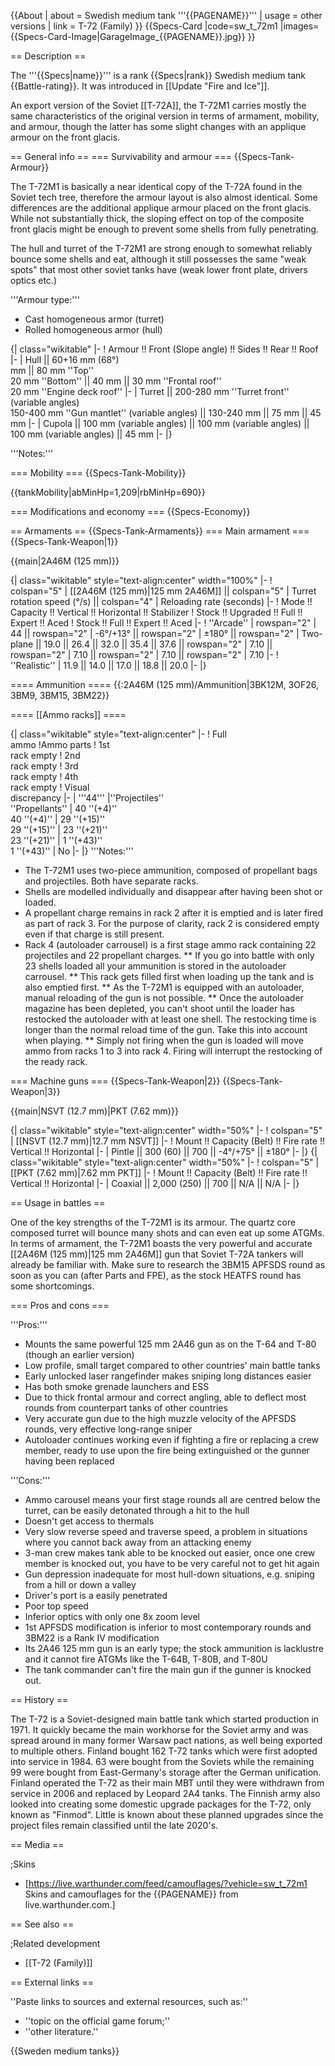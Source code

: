 {{About
| about = Swedish medium tank '''{{PAGENAME}}'''
| usage = other versions
| link = T-72 (Family)
}}
{{Specs-Card
|code=sw_t_72m1
|images={{Specs-Card-Image|GarageImage_{{PAGENAME}}.jpg}}
}}

== Description ==
<!-- ''In the description, the first part should be about the history of the creation and combat usage of the vehicle, as well as its key features. In the second part, tell the reader about the ground vehicle in the game. Insert a screenshot of the vehicle, so that if the novice player does not remember the vehicle by name, he will immediately understand what kind of vehicle the article is talking about.'' -->
The '''{{Specs|name}}''' is a rank {{Specs|rank}} Swedish medium tank {{Battle-rating}}. It was introduced in [[Update "Fire and Ice"]].

An export version of the Soviet [[T-72A]], the T-72M1 carries mostly the same characteristics of the original version in terms of armament, mobility, and armour, though the latter has some slight changes with an applique armour on the front glacis.

== General info ==
=== Survivability and armour ===
{{Specs-Tank-Armour}}
<!-- ''Describe armour protection. Note the most well protected and key weak areas. Appreciate the layout of modules as well as the number and location of crew members. Is the level of armour protection sufficient, is the placement of modules helpful for survival in combat? If necessary use a visual template to indicate the most secure and weak zones of the armour.'' -->
The T-72M1 is basically a near identical copy of the T-72A found in the Soviet tech tree, therefore the armour layout is also almost identical. Some differences are the additional applique armour placed on the front glacis. While not substantially thick, the sloping effect on top of the composite front glacis might be enough to prevent some shells from fully penetrating.

The hull and turret of the T-72M1 are strong enough to somewhat reliably bounce some shells and eat, although it still possesses the same "weak spots" that most other soviet tanks have (weak lower front plate, drivers optics etc.)

'''Armour type:''' <!-- The types of armour present on the vehicle and their general locations -->
<!-- Example: * Rolled homogeneous armour (Front, Side, Rear, Hull roof)
* Cast homogeneous armour (Turret, Transmission area) -->

* Cast homogeneous armor (turret)
* Rolled homogeneous armor (hull)

{| class="wikitable"
|-
! Armour !! Front (Slope angle) !! Sides !! Rear !! Roof
|-
| Hull || 60+16 mm (68°) <br> mm || 80 mm ''Top'' <br> 20 mm ''Bottom'' || 40 mm || 30 mm ''Frontal roof'' <br> 20 mm ''Engine deck roof''
|-
| Turret || 200-280 mm ''Turret front'' (variable angles)<br> 150-400 mm ''Gun mantlet'' (variable angles) || 130-240 mm || 75 mm || 45 mm
|-
| Cupola || 100 mm (variable angles) || 100 mm (variable angles) || 100 mm (variable angles) || 45 mm
|-
|}

'''Notes:''' <!-- Any additional notes which the user needs to be aware of -->
<!-- Example: * Suspension wheels are 20 mm thick, tracks are 30 mm thick, and torsion bars are 60 mm thick. -->

=== Mobility ===
{{Specs-Tank-Mobility}}
<!-- ''Write about the mobility of the ground vehicle. Estimate the specific power and manoeuvrability, as well as the maximum speed forwards and backwards.'' -->

{{tankMobility|abMinHp=1,209|rbMinHp=690}}

=== Modifications and economy ===
{{Specs-Economy}}

== Armaments ==
{{Specs-Tank-Armaments}}
=== Main armament ===
{{Specs-Tank-Weapon|1}}
<!-- ''Give the reader information about the characteristics of the main gun. Assess its effectiveness in a battle based on the reloading speed, ballistics and the power of shells. Do not forget about the flexibility of the fire, that is how quickly the cannon can be aimed at the target, open fire on it and aim at another enemy. Add a link to the main article on the gun: <code><nowiki>{{main|Name of the weapon}}</nowiki></code>. Describe in general terms the ammunition available for the main gun. Give advice on how to use them and how to fill the ammunition storage.'' -->
{{main|2A46M (125 mm)}}

{| class="wikitable" style="text-align:center" width="100%"
|-
! colspan="5" | [[2A46M (125 mm)|125 mm 2A46M]] || colspan="5" | Turret rotation speed (°/s) || colspan="4" | Reloading rate (seconds)
|-
! Mode !! Capacity !! Vertical !! Horizontal !! Stabilizer
! Stock !! Upgraded !! Full !! Expert !! Aced
! Stock !! Full !! Expert !! Aced
|-
! ''Arcade''
| rowspan="2" | 44 || rowspan="2" | -6°/+13° || rowspan="2" | ±180° || rowspan="2" | Two-plane || 19.0 || 26.4 || 32.0 || 35.4 || 37.6 || rowspan="2" | 7.10 || rowspan="2" | 7.10 || rowspan="2" | 7.10 || rowspan="2" | 7.10
|-
! ''Realistic''
| 11.9 || 14.0 || 17.0 || 18.8 || 20.0
|-
|}

==== Ammunition ====
{{:2A46M (125 mm)/Ammunition|3BK12M, 3OF26, 3BM9, 3BM15, 3BM22}}

==== [[Ammo racks]] ====
<!-- [[File:Ammoracks_{{PAGENAME}}.png|right|thumb|x250px|[[Ammo racks]] of the {{PAGENAME}}]] -->
<!-- '''Last updated:''' -->
{| class="wikitable" style="text-align:center"
|-
! Full<br>ammo
!Ammo parts
! 1st<br>rack empty
! 2nd<br>rack empty
! 3rd<br>rack empty
! 4th<br>rack empty
! Visual<br>discrepancy
|-
| '''44''' 
|''Projectiles''<br>''Propellants''
| 40 ''(+4)''<br>40 ''(+4)''
| 29 ''(+15)''<br>29 ''(+15)''
| 23 ''(+21)''<br>23 ''(+21)''
| 1 ''(+43)''<br>1 ''(+43)''
| No
|-
|}
'''Notes:'''

* The T-72M1 uses two-piece ammunition, composed of propellant bags and projectiles. Both have separate racks.
* Shells are modelled individually and disappear after having been shot or loaded.
* A propellant charge remains in rack 2 after it is emptied and is later fired as part of rack 3. For the purpose of clarity, rack 2 is considered empty even if that charge is still present.
* Rack 4 (autoloader carrousel) is a first stage ammo rack containing 22 projectiles and 22 propellant charges.
** If you go into battle with only 23 shells loaded all your ammunition is stored in the autoloader carrousel.
** This rack gets filled first when loading up the tank and is also emptied first.
** As the T-72M1 is equipped with an autoloader, manual reloading of the gun is not possible.
** Once the autoloader magazine has been depleted, you can't shoot until the loader has restocked the autoloader with at least one shell. The restocking time is longer than the normal reload time of the gun. Take this into account when playing.
** Simply not firing when the gun is loaded will move ammo from racks 1 to 3 into rack 4. Firing will interrupt the restocking of the ready rack.

=== Machine guns ===
{{Specs-Tank-Weapon|2}}
{{Specs-Tank-Weapon|3}}
<!-- ''Offensive and anti-aircraft machine guns not only allow you to fight some aircraft but also are effective against lightly armoured vehicles. Evaluate machine guns and give recommendations on its use.'' -->
{{main|NSVT (12.7 mm)|PKT (7.62 mm)}}

{| class="wikitable" style="text-align:center" width="50%"
|-
! colspan="5" | [[NSVT (12.7 mm)|12.7 mm NSVT]]
|-
! Mount !! Capacity (Belt) !! Fire rate !! Vertical !! Horizontal
|-
| Pintle || 300 (60) || 700 || -4°/+75° || ±180°
|-
|}
{| class="wikitable" style="text-align:center" width="50%"
|-
! colspan="5" | [[PKT (7.62 mm)|7.62 mm PKT]]
|-
! Mount !! Capacity (Belt) !! Fire rate !! Vertical !! Horizontal
|-
| Coaxial || 2,000 (250) || 700 || N/A || N/A
|-
|}

== Usage in battles ==
<!-- ''Describe the tactics of playing in the vehicle, the features of using vehicles in the team and advice on tactics. Refrain from creating a "guide" - do not impose a single point of view but instead give the reader food for thought. Describe the most dangerous enemies and give recommendations on fighting them. If necessary, note the specifics of the game in different modes (AB, RB, SB).'' -->
One of the key strengths of the T-72M1 is its armour. The quartz core composed turret will bounce many shots and can even eat up some ATGMs. In terms of armament, the T-72M1 boasts the very powerful and accurate [[2A46M (125 mm)|125 mm 2A46M]] gun that Soviet T-72A tankers will already be familiar with. Make sure to research the 3BM15 APFSDS round as soon as you can (after Parts and FPE), as the stock HEATFS round has some shortcomings. 

=== Pros and cons ===
<!-- ''Summarise and briefly evaluate the vehicle in terms of its characteristics and combat effectiveness. Mark its pros and cons in a bulleted list. Try not to use more than 6 points for each of the characteristics. Avoid using categorical definitions such as "bad", "good" and the like - use substitutions with softer forms such as "inadequate" and "effective".'' -->
'''Pros:'''

* Mounts the same powerful 125 mm 2A46 gun as on the T-64 and T-80 (though an earlier version)
* Low profile, small target compared to other countries' main battle tanks
* Early unlocked laser rangefinder makes sniping long distances easier
* Has both smoke grenade launchers and ESS
* Due to thick frontal armour and correct angling, able to deflect most rounds from counterpart tanks of other countries
* Very accurate gun due to the high muzzle velocity of the APFSDS rounds, very effective long-range sniper
* Autoloader continues working even if fighting a fire or replacing a crew member, ready to use upon the fire being extinguished or the gunner having been replaced

'''Cons:'''

* Ammo carousel means your first stage rounds all are centred below the turret, can be easily detonated through a hit to the hull
* Doesn't get access to thermals
* Very slow reverse speed and traverse speed, a problem in situations where you cannot back away from an attacking enemy
* 3-man crew makes tank able to be knocked out easier, once one crew member is knocked out, you have to be very careful not to get hit again
* Gun depression inadequate for most hull-down situations, e.g. sniping from a hill or down a valley
* Driver's port is a easily penetrated
* Poor top speed
* Inferior optics with only one 8x zoom level
* 1st APFSDS modification is inferior to most contemporary rounds and 3BM22 is a Rank IV modification
* Its 2A46 125 mm gun is an early type; the stock ammunition is lacklustre and it cannot fire ATGMs like the T-64B, T-80B, and T-80U
* The tank commander can't fire the main gun if the gunner is knocked out.

== History ==
<!-- ''Describe the history of the creation and combat usage of the vehicle in more detail than in the introduction. If the historical reference turns out to be too long, take it to a separate article, taking a link to the article about the vehicle and adding a block "/History" (example: <nowiki>https://wiki.warthunder.com/(Vehicle-name)/History</nowiki>) and add a link to it here using the <code>main</code> template. Be sure to reference text and sources by using <code><nowiki><ref></ref></nowiki></code>, as well as adding them at the end of the article with <code><nowiki><references /></nowiki></code>. This section may also include the vehicle's dev blog entry (if applicable) and the in-game encyclopedia description (under <code><nowiki>=== In-game description ===</nowiki></code>, also if applicable).'' -->

The T-72 is a Soviet-designed main battle tank which started production in 1971. It quickly became the main workhorse for the Soviet army and was spread around in many former Warsaw pact nations, as well being exported to multiple others. Finland bought 162 T-72 tanks which were first adopted into service in 1984. 63 were bought from the Soviets while the remaining 99 were bought from East-Germany's storage after the German unification. Finland operated the T-72 as their main MBT until they were withdrawn from service in 2006 and replaced by Leopard 2A4 tanks. The Finnish army also looked into creating some domestic upgrade packages for the T-72, only known as "Finmod". Little is known about these planned upgrades since the project files remain classified until the late 2020's.

== Media ==
<!-- ''Excellent additions to the article would be video guides, screenshots from the game, and photos.'' -->

;Skins
* [https://live.warthunder.com/feed/camouflages/?vehicle=sw_t_72m1 Skins and camouflages for the {{PAGENAME}} from live.warthunder.com.]

== See also ==
<!-- ''Links to the articles on the War Thunder Wiki that you think will be useful for the reader, for example:''
* ''reference to the series of the vehicles;''
* ''links to approximate analogues of other nations and research trees.'' -->

;Related development
* [[T-72 (Family)]]

== External links ==
<!-- ''Paste links to sources and external resources, such as:''
* ''topic on the official game forum;''
* ''other literature.'' -->
''Paste links to sources and external resources, such as:''

* ''topic on the official game forum;''
* ''other literature.''

{{Sweden medium tanks}}